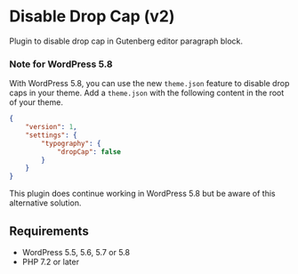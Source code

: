 # Disable Drop Cap (v2)

Plugin to disable drop cap in Gutenberg editor paragraph block.

### Note for WordPress 5.8

With WordPress 5.8, you can use the new `theme.json` feature to disable drop caps in your theme. Add a `theme.json` with the following content in the root of your theme.

```json
{
    "version": 1,
    "settings": {
        "typography": {
            "dropCap": false
        }
    }
}
```

This plugin does continue working in WordPress 5.8 but be aware of this alternative solution.

## Requirements

* WordPress 5.5, 5.6, 5.7 or 5.8
* PHP 7.2 or later
